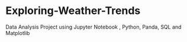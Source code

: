 # Exploring-Weather-Trends
Data Analysis Project using Jupyter Notebook , Python, Panda, SQL and Matplotlib 
